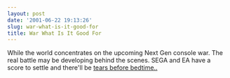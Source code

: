 ```yaml
---
layout: post
date: '2001-06-22 19:13:26'
slug: war-what-is-it-good-for
title: War What Is It Good For
---
```


While the world concentrates on the upcoming Next Gen console war. The real battle may be developing behind the scenes. SEGA and EA have a score to settle and there'll be [tears before bedtime..](http://www.cloudchaser.com/cc/sega/columns/index.cgi?id=466)